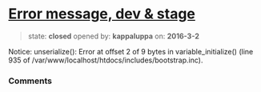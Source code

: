 # [Error message, dev &amp; stage](https://github.com/livingstoneonline/livingstoneonline/issues/2)

> state: **closed** opened by: **kappaluppa** on: **2016-3-2**

Notice: unserialize(): Error at offset 2 of 9 bytes in variable_initialize() (line 935 of /var/www/localhost/htdocs/includes/bootstrap.inc).


### Comments

